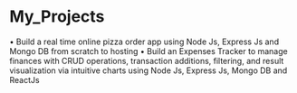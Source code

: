 # My_Projects
•	Build a real time online pizza order app using Node Js, Express Js and Mongo DB from scratch to hosting
•	Build an Expenses Tracker to manage finances with CRUD operations, transaction additions, filtering, and result visualization via intuitive charts using Node Js, Express Js, Mongo DB and ReactJs 
